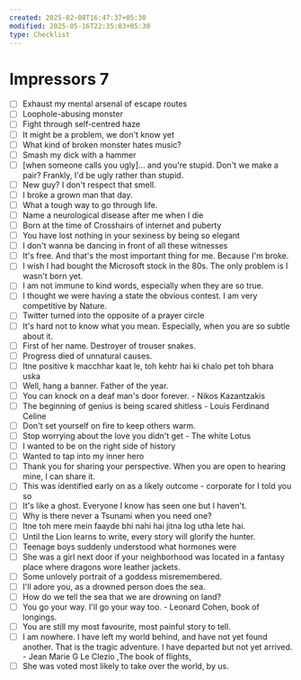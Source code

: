 ```yaml
---
created: 2025-02-08T16:47:37+05:30
modified: 2025-05-16T22:35:03+05:30
type: Checklist
---
```


# Impressors 7

- [ ] Exhaust my mental arsenal of escape routes
- [ ] Loophole-abusing monster
- [ ] Fight through self-centred haze
- [ ] It might be a problem, we don't know yet
- [ ] What kind of broken monster hates music?
- [ ] Smash my dick with a hammer
- [ ] [when someone calls you ugly]... and you're stupid. Don't we make a pair? Frankly, I'd be ugly rather than stupid.
- [ ] New guy? I don't respect that smell.
- [ ] I broke a grown man that day.
- [ ] What a tough way to go through life.
- [ ] Name a neurological disease after me when I die
- [ ] Born at the time of Crosshairs of internet and puberty
- [ ] You have lost nothing in your sexiness by being so elegant
- [ ] I don't wanna be dancing in front of all these witnesses
- [ ] It's free. And that's the most important thing for me. Because I'm broke.
- [ ] I wish I had bought the Microsoft stock in the 80s. The only problem is I wasn't born yet.
- [ ] I am not immune to kind words, especially when they are so true.
- [ ] I thought we were having a state the obvious contest. I am very competitive by Nature.
- [ ] Twitter turned into the opposite of a prayer circle
- [ ] It's hard not to know what you mean. Especially, when you are so subtle about it.
- [ ] First of her name. Destroyer of trouser snakes.
- [ ] Progress died of unnatural causes.
- [ ] Itne positive k macchhar kaat le, toh kehtr hai ki chalo pet toh bhara uska
- [ ] Well, hang a banner. Father of the year.
- [ ] You can knock on a deaf man's door forever. - Nikos Kazantzakis
- [ ] The beginning of genius is being scared shitless - Louis Ferdinand Celine
- [ ] Don't set yourself on fire to keep others warm.
- [ ] Stop worrying about the love you didn't get - The white Lotus
- [ ] I wanted to be on the right side of history
- [ ] Wanted to tap into my inner hero
- [ ] Thank you for sharing your perspective. When you are open to hearing mine, I can share it.
- [ ] This was identified early on as a likely outcome - corporate for I told you so
- [ ] It's like a ghost. Everyone I know has seen one but I haven't.
- [ ] Why is there never a Tsunami when you need one?
- [ ] Itne toh mere mein faayde bhi nahi hai jitna log utha lete hai.
- [ ] Until the Lion learns to write, every story will glorify the hunter.
- [ ] Teenage boys suddenly understood what hormones were
- [ ] She was a girl next door if your neighborhood was located in a fantasy place where dragons wore leather jackets.
- [ ] Some unlovely portrait of a goddess misremembered.
- [ ] I'll adore you, as a drowned person does the sea.
- [ ] How do we tell the sea that we are drowning on land?
- [ ] You go your way. I'll go your way too. - Leonard Cohen, book of longings.
- [ ] You are still my most favourite, most painful story to tell.
- [ ] I am nowhere. I have left my world behind, and have not yet found another. That is the tragic adventure. I have departed but not yet arrived. - Jean Marie G Le Clezio ,The book of flights,
- [ ] She was voted most likely to take over the world, by us.
